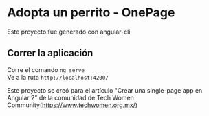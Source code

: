 # Adopta un perrito - OnePage 

Este proyecto fue generado con angular-cli

## Correr la aplicación
Corre el comando  `ng serve`  
Ve a la ruta `http://localhost:4200/`


Este proyecto se creó para el artículo "Crear una single-page app en Angular 2" de la comunidad de Tech Women Community(https://www.techwomen.org.mx/) 
